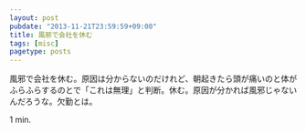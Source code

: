 ```yaml
---
layout: post
pubdate: "2013-11-21T23:59:59+09:00"
title: 風邪で会社を休む
tags: [misc]
pagetype: posts
---
```

風邪で会社を休む。原因は分からないのだけれど、朝起きたら頭が痛いのと体がふらふらするのとで「これは無理」と判断。休む。原因が分かれば風邪じゃないんだろうな。欠勤とは。

1 min.

